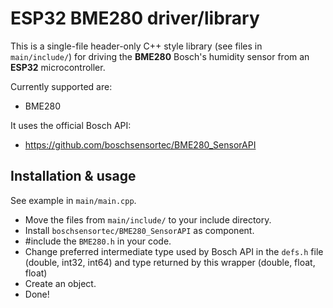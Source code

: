 # ESP32 BME280 driver/library

This is a single-file header-only C++ style library (see files in `main/include/`) for driving the **BME280** Bosch's humidity sensor from an **ESP32** microcontroller.

Currently supported are:
- BME280


It uses the official Bosch API:
- https://github.com/boschsensortec/BME280_SensorAPI


## Installation & usage
See example in `main/main.cpp`.

- Move the files from `main/include/` to your include directory.
- Install `boschsensortec/BME280_SensorAPI` as component.
- #include the `BME280.h` in your code.
- Change preferred intermediate type used by Bosch API in the `defs.h` file (double, int32, int64) and type returned by this wrapper (double, float, float)
- Create an object.
- Done!
